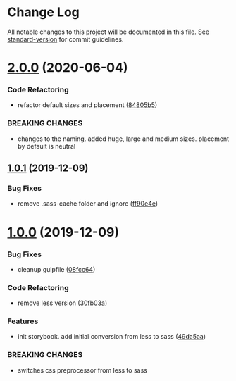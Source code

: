 # Change Log

All notable changes to this project will be documented in this file. See [standard-version](https://github.com/conventional-changelog/standard-version) for commit guidelines.

<a name="2.0.0"></a>
# [2.0.0](https://github.com/web-mech/css-percentage-circle/compare/v1.0.1...v2.0.0) (2020-06-04)


### Code Refactoring

* refactor default sizes and placement ([84805b5](https://github.com/web-mech/css-percentage-circle/commit/84805b5))


### BREAKING CHANGES

* changes to the naming. added huge, large and medium sizes. placement by default is
neutral



<a name="1.0.1"></a>
## [1.0.1](https://github.com/web-mech/css-percentage-circle/compare/v1.0.0...v1.0.1) (2019-12-09)


### Bug Fixes

* remove .sass-cache folder and ignore ([ff90e4e](https://github.com/web-mech/css-percentage-circle/commit/ff90e4e))



<a name="1.0.0"></a>
# [1.0.0](https://github.com/web-mech/css-percentage-circle/compare/v0.2.0...v1.0.0) (2019-12-09)


### Bug Fixes

* cleanup gulpfile ([08fcc64](https://github.com/web-mech/css-percentage-circle/commit/08fcc64))


### Code Refactoring

* remove less version ([30fb03a](https://github.com/web-mech/css-percentage-circle/commit/30fb03a))


### Features

* init storybook. add initial conversion from less to sass ([49da5aa](https://github.com/web-mech/css-percentage-circle/commit/49da5aa))


### BREAKING CHANGES

* switches css preprocessor from less to sass
